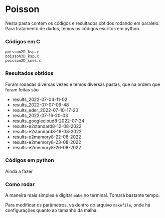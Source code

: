 # Poisson


Nesta pasta contém os códigos e resultados obtidos rodando em paralelo.
Para tratamento de dados, temos os códigos escritos em python.


### Códigos em C

```
poisson2D_ksp.c
poisson3D_ksp.c
poisson2D_snes.c
```

### Resultados obtidos

Foram rodadas diversas vezes e temos diversas pastas, que na ordem que foram feitas são

* results_2022-07-04-11-02
* results_2022-07-07-09-48
* results_eder_2022-07-10-17-20
* results_2022-07-16-20-03
* results_googlecloud8-2022-07-24
* results-e2standard8-12-08-2022
* results-e2standard8-16-08-2022
* results-e2memory8-22-08-2022
* results-e2memory8-23-08-2022
* results-e2memory8-26-08-2022




### Códigos em python

Ainda a fazer

### Como rodar

A maneira mais simples é digitar ```make``` no terminal.
Tomará bastante tempo.


Para modificar os parâmetros, vá dentro do arquivo ```makefile```, onde há configurações quanto ao tamanho da malha.

